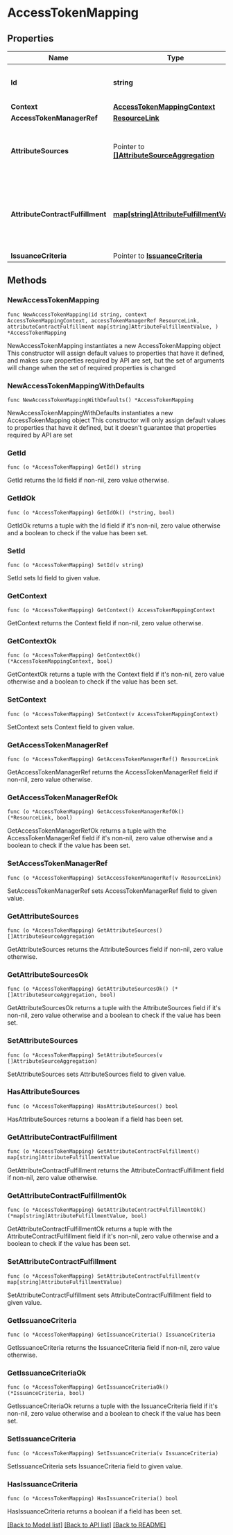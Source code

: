 # AccessTokenMapping

## Properties

Name | Type | Description | Notes
------------ | ------------- | ------------- | -------------
**Id** | **string** | The id of the Access Token Mapping. | 
**Context** | [**AccessTokenMappingContext**](AccessTokenMappingContext.md) |  | 
**AccessTokenManagerRef** | [**ResourceLink**](ResourceLink.md) |  | 
**AttributeSources** | Pointer to [**[]AttributeSourceAggregation**](AttributeSourceAggregation.md) | A list of configured data stores to look up attributes from. | [optional] 
**AttributeContractFulfillment** | [**map[string]AttributeFulfillmentValue**](AttributeFulfillmentValue.md) | A list of mappings from attribute names to their fulfillment values. | 
**IssuanceCriteria** | Pointer to [**IssuanceCriteria**](IssuanceCriteria.md) |  | [optional] 

## Methods

### NewAccessTokenMapping

`func NewAccessTokenMapping(id string, context AccessTokenMappingContext, accessTokenManagerRef ResourceLink, attributeContractFulfillment map[string]AttributeFulfillmentValue, ) *AccessTokenMapping`

NewAccessTokenMapping instantiates a new AccessTokenMapping object
This constructor will assign default values to properties that have it defined,
and makes sure properties required by API are set, but the set of arguments
will change when the set of required properties is changed

### NewAccessTokenMappingWithDefaults

`func NewAccessTokenMappingWithDefaults() *AccessTokenMapping`

NewAccessTokenMappingWithDefaults instantiates a new AccessTokenMapping object
This constructor will only assign default values to properties that have it defined,
but it doesn't guarantee that properties required by API are set

### GetId

`func (o *AccessTokenMapping) GetId() string`

GetId returns the Id field if non-nil, zero value otherwise.

### GetIdOk

`func (o *AccessTokenMapping) GetIdOk() (*string, bool)`

GetIdOk returns a tuple with the Id field if it's non-nil, zero value otherwise
and a boolean to check if the value has been set.

### SetId

`func (o *AccessTokenMapping) SetId(v string)`

SetId sets Id field to given value.


### GetContext

`func (o *AccessTokenMapping) GetContext() AccessTokenMappingContext`

GetContext returns the Context field if non-nil, zero value otherwise.

### GetContextOk

`func (o *AccessTokenMapping) GetContextOk() (*AccessTokenMappingContext, bool)`

GetContextOk returns a tuple with the Context field if it's non-nil, zero value otherwise
and a boolean to check if the value has been set.

### SetContext

`func (o *AccessTokenMapping) SetContext(v AccessTokenMappingContext)`

SetContext sets Context field to given value.


### GetAccessTokenManagerRef

`func (o *AccessTokenMapping) GetAccessTokenManagerRef() ResourceLink`

GetAccessTokenManagerRef returns the AccessTokenManagerRef field if non-nil, zero value otherwise.

### GetAccessTokenManagerRefOk

`func (o *AccessTokenMapping) GetAccessTokenManagerRefOk() (*ResourceLink, bool)`

GetAccessTokenManagerRefOk returns a tuple with the AccessTokenManagerRef field if it's non-nil, zero value otherwise
and a boolean to check if the value has been set.

### SetAccessTokenManagerRef

`func (o *AccessTokenMapping) SetAccessTokenManagerRef(v ResourceLink)`

SetAccessTokenManagerRef sets AccessTokenManagerRef field to given value.


### GetAttributeSources

`func (o *AccessTokenMapping) GetAttributeSources() []AttributeSourceAggregation`

GetAttributeSources returns the AttributeSources field if non-nil, zero value otherwise.

### GetAttributeSourcesOk

`func (o *AccessTokenMapping) GetAttributeSourcesOk() (*[]AttributeSourceAggregation, bool)`

GetAttributeSourcesOk returns a tuple with the AttributeSources field if it's non-nil, zero value otherwise
and a boolean to check if the value has been set.

### SetAttributeSources

`func (o *AccessTokenMapping) SetAttributeSources(v []AttributeSourceAggregation)`

SetAttributeSources sets AttributeSources field to given value.

### HasAttributeSources

`func (o *AccessTokenMapping) HasAttributeSources() bool`

HasAttributeSources returns a boolean if a field has been set.

### GetAttributeContractFulfillment

`func (o *AccessTokenMapping) GetAttributeContractFulfillment() map[string]AttributeFulfillmentValue`

GetAttributeContractFulfillment returns the AttributeContractFulfillment field if non-nil, zero value otherwise.

### GetAttributeContractFulfillmentOk

`func (o *AccessTokenMapping) GetAttributeContractFulfillmentOk() (*map[string]AttributeFulfillmentValue, bool)`

GetAttributeContractFulfillmentOk returns a tuple with the AttributeContractFulfillment field if it's non-nil, zero value otherwise
and a boolean to check if the value has been set.

### SetAttributeContractFulfillment

`func (o *AccessTokenMapping) SetAttributeContractFulfillment(v map[string]AttributeFulfillmentValue)`

SetAttributeContractFulfillment sets AttributeContractFulfillment field to given value.


### GetIssuanceCriteria

`func (o *AccessTokenMapping) GetIssuanceCriteria() IssuanceCriteria`

GetIssuanceCriteria returns the IssuanceCriteria field if non-nil, zero value otherwise.

### GetIssuanceCriteriaOk

`func (o *AccessTokenMapping) GetIssuanceCriteriaOk() (*IssuanceCriteria, bool)`

GetIssuanceCriteriaOk returns a tuple with the IssuanceCriteria field if it's non-nil, zero value otherwise
and a boolean to check if the value has been set.

### SetIssuanceCriteria

`func (o *AccessTokenMapping) SetIssuanceCriteria(v IssuanceCriteria)`

SetIssuanceCriteria sets IssuanceCriteria field to given value.

### HasIssuanceCriteria

`func (o *AccessTokenMapping) HasIssuanceCriteria() bool`

HasIssuanceCriteria returns a boolean if a field has been set.


[[Back to Model list]](../README.md#documentation-for-models) [[Back to API list]](../README.md#documentation-for-api-endpoints) [[Back to README]](../README.md)


